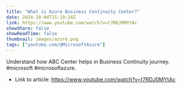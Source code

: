 ```yaml
---
title: "What is Azure Business Continuity Center?"
date: 2024-10-04T15:19:24Z
link: https://www.youtube.com/watch?v=t7RDJ0MYtAc
showShare: false
showReadTime: false
thumbnail: images/azure.png
tags: ["youtube.com/@MicrosoftAzure"]
---
```

Understand how ABC Center helps in Business Continuity journey. #microsoft #microsoftazure.

- Link to article: https://www.youtube.com/watch?v=t7RDJ0MYtAc